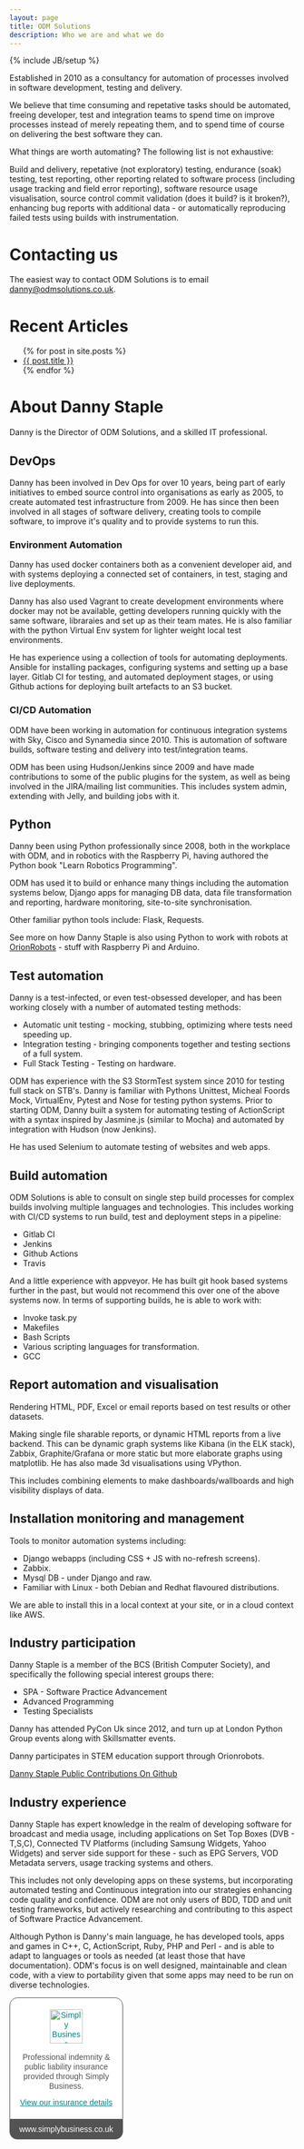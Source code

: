```yaml
---
layout: page
title: ODM Solutions
description: Who we are and what we do
---
```

{% include JB/setup %}

Established in 2010 as a consultancy for automation of processes involved in software development, testing and delivery. 

We believe that time consuming and repetative tasks should be automated, freeing developer, test and integration teams to spend time on improve processes instead of merely repeating them, and to spend time of course on delivering the best software they can.

What things are worth automating? The following list is not exhaustive:

Build and delivery, repetative (not exploratory) testing, endurance (soak) testing, test reporting, other reporting related to software process (including usage tracking and field error reporting), software resource usage visualisation, source control commit validation (does it build? is it broken?), enhancing bug reports with additional data - or automatically reproducing failed tests using builds with instrumentation.


# Contacting us

The easiest way to contact ODM Solutions is to email <a href="mailto:danny@odmsolutions.co.uk">danny@odmsolutions.co.uk</a>.

# Recent Articles

<ul>
  {% for post in site.posts %}
    <li>
      <a href="{{ site.baseurl }}{{ post.url }}">{{ post.title }}</a>
    </li>
  {% endfor %}
</ul>

# About Danny Staple

Danny is the Director of ODM Solutions, and a skilled IT professional.

## DevOps

Danny has been involved in Dev Ops for over 10 years, being part of early initiatives to embed source control into organisations as early as 2005, to create automated test infrastructure from 2009. He has since then been involved in all stages of software delivery, creating tools to compile software, to improve it's quality and to provide systems to run this.

### Environment Automation

Danny has used docker containers both as a convenient developer aid, and with systems deploying a connected set of containers, in test, staging and live deployments.

Danny has also used Vagrant to create development environments where docker may not be available, getting developers running quickly with the same software, libraraies and set up as their team mates. He is also familiar with the python Virtual Env system for lighter weight local test environments.

He has experience using a collection of tools for automating deployments. Ansible for installing packages, configuring systems and setting up a base layer. Gitlab CI for testing, and automated deployment stages, or using Github actions for deploying built artefacts to an S3 bucket.

### CI/CD Automation

ODM have been working in automation for continuous integration systems with Sky, Cisco and Synamedia since 2010. This is automation of software builds, software testing and delivery into test/integration teams.

ODM has been using Hudson/Jenkins since 2009 and have made contributions to some of the public plugins for the system, as well as being involved in the JIRA/mailing list communities. This includes system admin, extending with Jelly, and building jobs with it.

## Python

Danny been using Python professionally since 2008, both in the workplace with ODM, and in robotics with the Raspberry Pi, having authored the Python book "Learn Robotics Programming".

ODM has used it to build or enhance many things including the automation systems below, Django apps for managing DB data, data file transformation and reporting, hardware monitoring, site-to-site synchronisation.

Other familiar python tools include: Flask, Requests.

See more on how Danny Staple is also using Python to work with robots at <a href="http://orionrobots.co.uk">OrionRobots</a> - stuff with Raspberry Pi and Arduino.

## Test automation

Danny is a test-infected, or even test-obsessed developer, and has been working
closely with a number of automated testing methods:

* Automatic unit testing - mocking, stubbing, optimizing where tests need speeding up.
* Integration testing - bringing components together and testing sections of a full system.
* Full Stack Testing - Testing on hardware.

ODM has experience with the S3 StormTest system since 2010 for testing full stack on STB's.
Danny is familiar with Pythons Unittest, Micheal Foords Mock, VirtualEnv, Pytest and Nose for testing python systems.
Prior to starting ODM, Danny built a system for automating testing of ActionScript with a syntax inspired by Jasmine.js (similar to Mocha) and automated by integration with Hudson (now Jenkins).

He has used Selenium to automate testing of websites and web apps. 


## Build automation

ODM Solutions is able to consult on single step build processes for complex builds involving multiple languages and technologies. This includes working with CI/CD systems to run build, test and deployment steps in a pipeline:

* Gitlab CI
* Jenkins
* Github Actions
* Travis

And a little experience with appveyor. He has built git hook based systems further in the past, but would not recommend this over one of the above systems now.
In terms of supporting builds, he is able to work with:

* Invoke task.py
* Makefiles
* Bash Scripts
* Various scripting languages for transformation.
* GCC

## Report automation and visualisation

Rendering HTML, PDF, Excel or email reports based on test results or other datasets. 

Making single file sharable reports, or dynamic HTML reports from a live backend. This can be dynamic graph systems like Kibana (in the ELK stack), Zabbix, Graphite/Grafana or more static but more elaborate graphs using matplotlib. He has also made 3d visualisations using VPython.

This includes combining elements to make dashboards/wallboards and high visibility displays of data.

## Installation monitoring and management

Tools to monitor automation systems including:

* Django webapps (including CSS + JS with no-refresh screens).
* Zabbix.
* Mysql DB - under Django and raw.
* Familiar with Linux - both Debian and Redhat flavoured distributions.

We are able to install this in a local context at your site, or in a cloud context like AWS.

## Industry participation

Danny Staple is a member of the BCS (British Computer Society), and specifically the following special interest groups there:

* SPA - Software Practice Advancement
* Advanced Programming
* Testing Specialists

Danny has attended PyCon Uk since 2012, and turn up at London Python Group events along with Skillsmatter events.

Danny participates in STEM education support through Orionrobots.

<a href="http://github.com/dannystaple">Danny Staple Public Contributions On Github</a>

## Industry experience

Danny Staple has expert knowledge in the realm of developing software for broadcast and media usage, including applications on Set Top Boxes (DVB - T,S,C), Connected TV Platforms (including Samsung Widgets, Yahoo Widgets) and server side support for these - such as EPG Servers, VOD Metadata servers, usage tracking systems and others.

This includes not only developing apps on these systems, but incorporating automated testing and Continuous integration into our strategies enhancing code quality and confidence. ODM are not only users of BDD, TDD and unit testing frameworks, but actively researching and contributing to this aspect of Software Practice Advancement.

Although Python is Danny's main language, he has developed tools, apps and games in C++, C, ActionScript, Ruby, PHP and Perl - and is able to adapt to languages or tools as needed (at least those that have documentation). ODM's focus is on well designed, maintainable and clean code, with a view to portability given that some apps may need to be run on diverse technologies.


<div class="simplybusiness-insurance-badge" style="width:200px;min-width:200px;max-width:200px;margin:0;padding:0;float:none;-moz-osx-font-smoothing:grayscale;-webkit-font-smoothing:antialiased">
<div style="margin:0;padding:0;border:0;background:none;padding:20px 0;background:#fff;border:1px solid #535353;border-radius:14px 14px 0 0">
<a href="https://www.simplybusiness.co.uk/insurance/public-liability/?source=popBadge" target="_blank" style="margin:0;padding:0;border:0;background:none;text-decoration:none;text-transform:none;text-shadow:none;display:block;text-align:center;text-decoration:underline;font:14px/17px Arial, sans-serif;color:#00827F">
<img alt="Simply Business" height="60" src="https://quote.simplybusiness.co.uk/assets/ci5/sb/badge_logo.png" width="58" style="margin:0;padding:0;border:0;background:none;display:block;margin:0 auto">
</a>
<p style="margin:0;padding:0;border:0;background:none;margin:16px 0 12px;padding:0 15px;text-align:center;font:14px/17px Arial, sans-serif;font-weight:normal;color:#535353;text-transform:none;text-shadow:none">Professional indemnity & public liability insurance provided through Simply Business.</p>
<a href="https://quote.simplybusiness.co.uk/certificate/policy-overview/kV52MG69e57nebG8z2Gwbg/?source=popBadge" target="_blank" style="margin:0;padding:0;border:0;background:none;text-decoration:none;text-transform:none;text-shadow:none;display:block;text-align:center;text-decoration:underline;font:14px/17px Arial, sans-serif;color:#00827F">
View our insurance details
</a>
</div>
<a href="https://www.simplybusiness.co.uk/?source=popBadge" target="_blank" style="margin:0;padding:0;border:0;background:none;text-decoration:none;text-transform:none;display:block;font:14px/35px Arial, sans-serif;font-weight:normal;text-shadow:none;text-align:center;color:#fff;background:#535353;border-radius:0 0 14px 14px">
www.simplybusiness.co.uk
</a>
</div>
